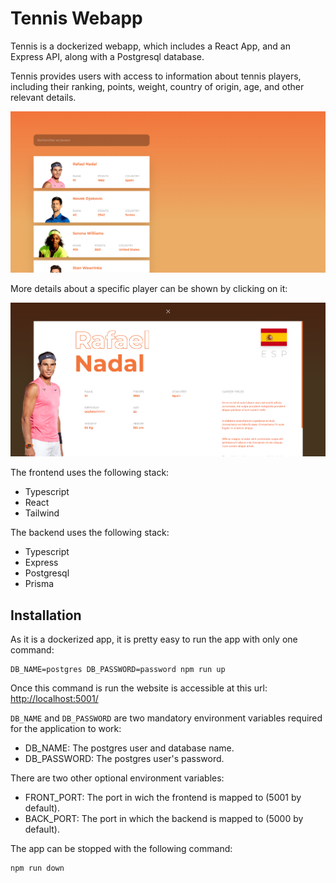 # Tennis Webapp

Tennis is a dockerized webapp, which includes a React App, and an Express API, along with a Postgresql database.

Tennis provides users with access to information about tennis players, including their ranking, points, weight, country of origin, age, and other relevant details.

![Home](res/home.png)

More details about a specific player can be shown by clicking on it:

![Details](res/details.png)

The frontend uses the following stack:
  - Typescript
  - React
  - Tailwind

The backend uses the following stack:
  - Typescript
  - Express
  - Postgresql
  - Prisma

## Installation

As it is a dockerized app, it is pretty easy to run the app with only one command:

```
DB_NAME=postgres DB_PASSWORD=password npm run up
```

Once this command is run the website is accessible at this url: [http://localhost:5001/](http://localhost:5001/)

`DB_NAME` and `DB_PASSWORD` are two mandatory environment variables required for the application to work:
  - DB_NAME: The postgres user and database name.
  - DB_PASSWORD: The postgres user's password.

There are two other optional environment variables:
  - FRONT_PORT: The port in wich the frontend is mapped to (5001 by default).
  - BACK_PORT: The port in which the backend is mapped to (5000 by default).

The app can be stopped with the following command:

```
npm run down
```
